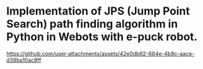 <h1>Implementation of JPS (Jump Point Search) path finding algorithm in Python in Webots with e-puck robot. </h1>



https://github.com/user-attachments/assets/42e0db62-684e-4b8c-aace-d38ba10ac8ff

